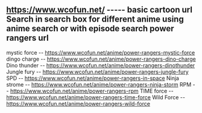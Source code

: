 https://www.wcofun.net/ ----- basic cartoon url Search in search box for different anime using anime search or with episode search
power rangers url
-------------------
mystic force -- https://www.wcofun.net/anime/power-rangers-mystic-force
dingo charge -- https://www.wcofun.net/anime/power-rangers-dino-charge
Dino thunder -- https://www.wcofun.net/anime/power-rangers-dinothunder
Jungle fury  -- https://www.wcofun.net/anime/power-rangers-jungle-fury
SPD          -- https://www.wcofun.net/anime/power-rangers-in-space
Ninja strome -- https://www.wcofun.net/anime/power-rangers-ninja-storm
RPM          -- https://www.wcofun.net/anime/power-rangers-rpm
TIME force   -- https://www.wcofun.net/anime/power-rangers-time-force
Wild Force   -- https://www.wcofun.net/anime/power-rangers-wild-force
